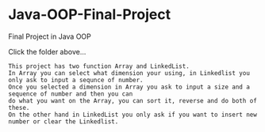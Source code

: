 # Java-OOP-Final-Project
Final Project in Java OOP

Click the folder above...

    This project has two function Array and LinkedList.
    In Array you can select what dimension your using, in Linkedlist you only ask to input a sequnce of number.
    Once you selected a dimension in Array you ask to input a size and a sequence of number and then you can
    do what you want on the Array, you can sort it, reverse and do both of these.
    On the other hand in LinkedList you only ask if you want to insert new number or clear the Linkedlist.
